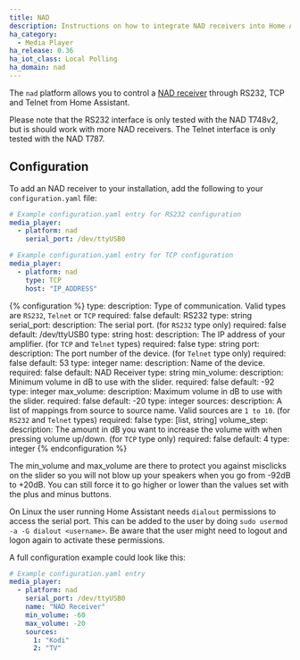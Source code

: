 ```yaml
---
title: NAD
description: Instructions on how to integrate NAD receivers into Home Assistant.
ha_category:
  - Media Player
ha_release: 0.36
ha_iot_class: Local Polling
ha_domain: nad
---
```


The `nad` platform allows you to control a [NAD receiver](https://nadelectronics.com/) through RS232, TCP and Telnet from Home Assistant.

Please note that the RS232 interface is only tested with the NAD T748v2, but is should work with more NAD receivers.
The Telnet interface is only tested with the NAD T787.

## Configuration

To add an NAD receiver to your installation, add the following to your `configuration.yaml` file:

```yaml
# Example configuration.yaml entry for RS232 configuration
media_player:
  - platform: nad
    serial_port: /dev/ttyUSB0
```

```yaml
# Example configuration.yaml entry for TCP configuration
media_player:
  - platform: nad
    type: TCP
    host: "IP_ADDRESS"
```

{% configuration %}
type:
  description: Type of communication. Valid types are `RS232`, `Telnet` or `TCP`
  required: false
  default: RS232
  type: string
serial_port:
  description: The serial port. (for `RS232` type only)
  required: false
  default: /dev/ttyUSB0
  type: string
host:
  description: The IP address of your amplifier. (for `TCP` and `Telnet` types)
  required: false
  type: string
port:
  description: The port number of the device. (for `Telnet` type only)
  required: false
  default: 53
  type: integer
name:
  description: Name of the device.
  required: false
  default: NAD Receiver
  type: string
min_volume:
  description: Minimum volume in dB to use with the slider.
  required: false
  default: -92
  type: integer
max_volume:
  description: Maximum volume in dB to use with the slider.
  required: false
  default: -20
  type: integer
sources:
  description: A list of mappings from source to source name. Valid sources are `1 to 10`. (for `RS232` and `Telnet` types)
  required: false
  type: [list, string]
volume_step:
  description: The amount in dB you want to increase the volume with when pressing volume up/down. (for `TCP` type only)
  required: false
  default: 4
  type: integer
{% endconfiguration %}

The min_volume and max_volume are there to protect you against misclicks on the slider so you will not blow up your speakers when you go from -92dB to +20dB. You can still force it to go higher or lower than the values set with the plus and minus buttons.

<div class='note warning'>

On Linux the user running Home Assistant needs `dialout` permissions to access the serial port.
This can be added to the user by doing `sudo usermod -a -G dialout <username>`.
Be aware that the user might need to logout and logon again to activate these permissions.

</div>

A full configuration example could look like this:

```yaml
# Example configuration.yaml entry
media_player:
  - platform: nad
    serial_port: /dev/ttyUSB0
    name: "NAD Receiver"
    min_volume: -60
    max_volume: -20
    sources:
      1: "Kodi"
      2: "TV"
```
